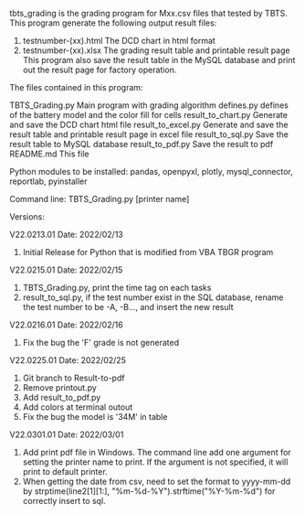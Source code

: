 tbts_grading is the grading program for Mxx.csv files that tested by TBTS.
This program generate the following output result files:
  1. testnumber-(xx).html    The DCD chart in html format
  2. testnumber-(xx).xlsx    The grading result table and printable result page
This program also save the result table in the MySQL database and print out
the result page for factory operation.

The files contained in this program:

TBTS_Grading.py     Main program with grading algorithm
defines.py          defines of the battery model and the color fill for cells
result_to_chart.py  Generate and save the DCD chart html file
result_to_excel.py  Generate and save the result table and printable result
                    page in excel file 
result_to_sql.py    Save the result table to MySQL database
result_to_pdf.py    Save the result to pdf
README.md           This file

Python modules to be installed:
pandas, openpyxl, plotly, mysql_connector, reportlab, pyinstaller

Command line:
TBTS_Grading.py [printer name]


Versions:

V22.0213.01
Date: 2022/02/13
 1. Initial Release for Python that is modified from VBA TBGR program

V22.0215.01
Date: 2022/02/15
 1. TBTS_Grading.py, print the time tag on each tasks
 2. result_to_sql.py, if the test number exist in the SQL database, rename the
    test number to be -A, -B..., and insert the new result

V22.0216.01
Date: 2022/02/16
 1. Fix the bug the 'F' grade is not generated

V22.0225.01
Date: 2022/02/25
 1. Git branch to Result-to-pdf
 2. Remove printout.py
 3. Add result_to_pdf.py
 4. Add colors at terminal outout
 5. Fix the bug the model is '34M' in table

V22.0301.01
Date: 2022/03/01
 1. Add print pdf file in Windows. The command line add one argument for
    setting the printer name to print. If the argument is not specified, 
    it will print to default printer.
 2. When getting the date from csv, need to set the format to yyyy-mm-dd
    by strptime(line2[1][1:], "%m-%d-%Y").strftime("%Y-%m-%d") for correctly
    insert to sql.
